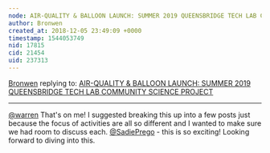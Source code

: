 ```yaml
---
node: AIR-QUALITY & BALLOON LAUNCH: SUMMER 2019 QUEENSBRIDGE TECH LAB COMMUNITY SCIENCE PROJECT
author: Bronwen
created_at: 2018-12-05 23:49:09 +0000
timestamp: 1544053749
nid: 17815
cid: 21454
uid: 237313
---
```




[Bronwen](../profile/Bronwen) replying to: [AIR-QUALITY & BALLOON LAUNCH: SUMMER 2019 QUEENSBRIDGE TECH LAB COMMUNITY SCIENCE PROJECT](../notes/SadiePrego/12-05-2018/summer-2019-queensbridge-tech-lab-community-science-project-air-water-soil)

----
[@warren](/profile/warren) That's on me! I suggested breaking this up into a few posts just because the focus of activities are all so different and I wanted to make sure we had room to discuss each. [@SadiePrego](/profile/SadiePrego) - this is so exciting! Looking forward to diving into this. 